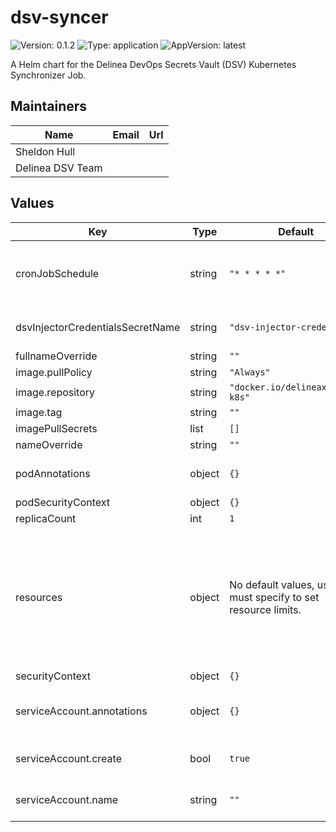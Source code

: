 # dsv-syncer

![Version: 0.1.2](https://img.shields.io/badge/Version-0.1.2-informational?style=flat-square) ![Type: application](https://img.shields.io/badge/Type-application-informational?style=flat-square) ![AppVersion: latest](https://img.shields.io/badge/AppVersion-latest-informational?style=flat-square)

A Helm chart for the Delinea DevOps Secrets Vault (DSV) Kubernetes Synchronizer Job.

## Maintainers

| Name             | Email | Url |
| ---------------- | ----- | --- |
| Sheldon Hull     |       |     |
| Delinea DSV Team |       |     |

## Values

| Key                              | Type   | Default                                                      | Description                                                                                                                                                                                                                                                                                                                                               |
| -------------------------------- | ------ | ------------------------------------------------------------ | --------------------------------------------------------------------------------------------------------------------------------------------------------------------------------------------------------------------------------------------------------------------------------------------------------------------------------------------------------- |
| cronJobSchedule                  | string | `"* * * * *"`                                                | cronJobSchedule controls when the syncer runs; five asterisks means "every minute". See [cronjob](https://kubernetes.io/docs/concepts/workloads/controllers/cron-jobs/#cron-schedule-syntax) @default - every minute, ie '\* \* \* \* \*'                                                                                                                 |
| dsvInjectorCredentialsSecretName | string | `"dsv-injector-credentials"`                                 | dsvInjectorCredentialsSecretName is the name of thecredentialsJson secret from the dsv-injector                                                                                                                                                                                                                                                           |
| fullnameOverride                 | string | `""`                                                         |                                                                                                                                                                                                                                                                                                                                                           |
| image.pullPolicy                 | string | `"Always"`                                                   |                                                                                                                                                                                                                                                                                                                                                           |
| image.repository                 | string | `"docker.io/delineaxpm/dsv-k8s"`                             |                                                                                                                                                                                                                                                                                                                                                           |
| image.tag                        | string | `""`                                                         |                                                                                                                                                                                                                                                                                                                                                           |
| imagePullSecrets                 | list   | `[]`                                                         |                                                                                                                                                                                                                                                                                                                                                           |
| nameOverride                     | string | `""`                                                         |                                                                                                                                                                                                                                                                                                                                                           |
| podAnnotations                   | object | `{}`                                                         | default annotations to add @default - Adds `dsv-filter-name` to simplify log selector streaming                                                                                                                                                                                                                                                           |
| podSecurityContext               | object | `{}`                                                         |                                                                                                                                                                                                                                                                                                                                                           |
| replicaCount                     | int    | `1`                                                          | replicaCount @default - 1                                                                                                                                                                                                                                                                                                                                 |
| resources                        | object | No default values, user must specify to set resource limits. | We usually recommend not to specify default resources and to leave this as a conscious choice for the user. This also increases chances charts run on environments with little resources, such as Minikube. If you do want to specify resources, uncomment the following lines, adjust them as necessary, and remove the curly braces after 'resources:'. |
| securityContext                  | object | `{}`                                                         |                                                                                                                                                                                                                                                                                                                                                           |
| serviceAccount.annotations       | object | `{}`                                                         | Annotations to add to the service account @default - Adds `dsv-filter-name` to simplify log selector streaming                                                                                                                                                                                                                                            |
| serviceAccount.create            | bool   | `true`                                                       | Specifies whether a service account should be created @default - true                                                                                                                                                                                                                                                                                     |
| serviceAccount.name              | string | `""`                                                         | If not set and create is true, a name is generated using the fullname template                                                                                                                                                                                                                                                                            |
